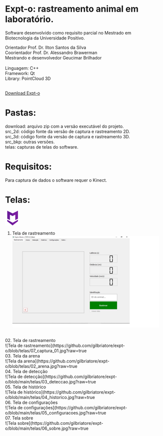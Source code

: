 # Expt-o: rastreamento animal em laboratório.

Software desenvolvido como requisito parcial no Mestrado em Biotecnologia da Universidade Positivo.

Orientador Prof. Dr. Ilton Santos da Silva<br>
Coorientador Prof. Dr. Alessandro Brawerman<br>
Mestrando e desenvolvedor Geucimar Brilhador<br>
<br>
Linguagem: C++<br>
Framework: Qt<br>
Library: PointCloud 3D<br>
<br>

[Download Expt-o](https://github.com/gilbriatore/expt-o/blob/main/download/Expt-o.zip)

# Pastas:
download: arquivo zip com a versão executável do projeto.<br>
src_2d: código fonte da versão de captura e rastreamento 2D.<br>
src_3d: código fonte da versão de captura e rastreamento 3D.<br>
src_bkp: outras versões.<br>
telas: capturas de telas do software.<br>

# Requisitos:
Para captura de dados o software requer o Kinect.

# Telas:

![alt text](https://github.com/adam-p/markdown-here/raw/master/src/common/images/icon48.png "Logo Title Text 1")

01. Tela de rastreamento<br>
![alt text](https://github.com/gilbriatore/expt-o/raw/main/Telas/01_rastreamento.jpg "Tela de rastreamento")
<br>
02. Tela de rastreamento<br>
![Tela de rastreamento](https://github.com/gilbriatore/expt-o/blob/telas/07_captura_01.jpg?raw=true
<br>
03. Tela da arena<br>
![Tela da arena](https://github.com/gilbriatore/expt-o/blob/telas/02_arena.jpg?raw=true
<br>
04. Tela de detecção<br>
![Tela de detecção](https://github.com/gilbriatore/expt-o/blob/main/telas/03_deteccao.jpg?raw=true
<br>
05. Tela de histórico<br>
![Tela de histórico](https://github.com/gilbriatore/expt-o/blob/main/telas/04_historico.jpg?raw=true
<br>
06. Tela de configurações<br>
![Tela de configurações](https://github.com/gilbriatore/expt-o/blob/main/telas/05_configuracoes.jpg?raw=true
<br>
07. Tela sobre<br>
![Tela sobre](https://github.com/gilbriatore/expt-o/blob/main/telas/06_sobre.jpg?raw=true

